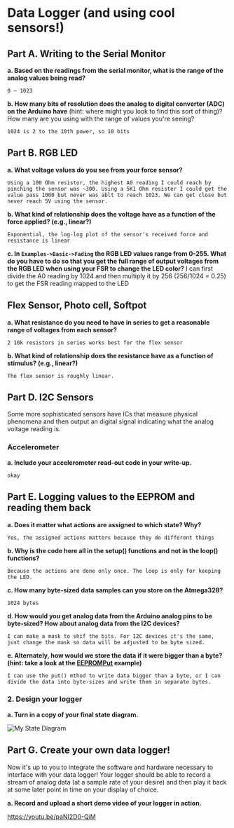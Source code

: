 # Data Logger (and using cool sensors!)

## Part A.  Writing to the Serial Monitor 
 
**a. Based on the readings from the serial monitor, what is the range of the analog values being read?**
 
    0 ~ 1023

**b. How many bits of resolution does the analog to digital converter (ADC) on the Arduino have** (hint: where might you look to find this sort of thing)? How many are you using with the range of values you're seeing?

    1024 is 2 to the 10th power, so 10 bits

## Part B. RGB LED
**a. What voltage values do you see from your force sensor?**

    Using a 100 Ohm resistor, the highest A0 reading I could reach by pinching the sensor was ~300. Using a 5K1 Ohm resister I could get the value pass 1000 but never was ablt to reach 1023. We can get close but never reach 5V using the sensor.

**b. What kind of relationship does the voltage have as a function of the force applied? (e.g., linear?)**

    Exponential, the log-log plot of the sensor's received force and resistance is linear

**c. In `Examples->Basic->Fading` the RGB LED values range from 0-255. What do you have to do so that you get the full range of output voltages from the RGB LED when using your FSR to change the LED color?**
    I can first divide the A0 reading by 1024 and then multiply it by 256 (256/1024 = 0.25) to get the FSR reading mapped to the LED


## Flex Sensor, Photo cell, Softpot

**a. What resistance do you need to have in series to get a reasonable range of voltages from each sensor?**

    2 10k resistors in series works best for the flex sensor

**b. What kind of relationship does the resistance have as a function of stimulus? (e.g., linear?)**

    The flex sensor is roughly linear.

## Part D. I2C Sensors 

Some more sophisticated sensors have ICs that measure physical phenomena and then output an digital signal indicating what the analog voltage reading is. 

### Accelerometer

**a. Include your accelerometer read-out code in your write-up.**

    okay

## Part E. Logging values to the EEPROM and reading them back
**a. Does it matter what actions are assigned to which state? Why?**

    Yes, the assigned actions matters because they do different things

**b. Why is the code here all in the setup() functions and not in the loop() functions?**

    Because the actions are done only once. The loop is only for keeping the LED.


**c. How many byte-sized data samples can you store on the Atmega328?**

    1024 bytes

**d. How would you get analog data from the Arduino analog pins to be byte-sized? How about analog data from the I2C devices?**

    I can make a mask to shif the bits. For I2C devices it's the same, just change the mask so data will be adjusted to be byte sized.
    
**e. Alternately, how would we store the data if it were bigger than a byte? (hint: take a look at the [EEPROMPut](https://www.arduino.cc/en/Reference/EEPROMPut) example)**

    I can use the put() mthod to write data bigger than a byte, or I can divide the data into byte-sizes and write them in separate bytes.


### 2. Design your logger

**a. Turn in a copy of your final state diagram.**

![My State Diagram](https://imgur.com/afMb6Qt.)

## Part G. Create your own data logger!
Now it's up to you to integrate the software and hardware necessary to interface with your data logger! Your logger should be able to record a stream of analog data (at a sample rate of your desire) and then play it back at some later point in time on your display of choice.
 
**a. Record and upload a short demo video of your logger in action.**

https://youtu.be/paNI2D0-QiM
